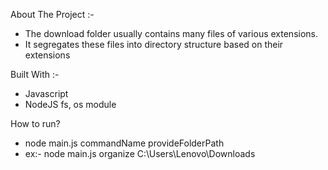 About The Project :-
- The download folder usually contains many files of various extensions.
- It segregates these files into directory structure based on their extensions

Built With :- 
- Javascript
- NodeJS fs, os module

How to run?
- node main.js commandName provideFolderPath
- ex:- node main.js organize C:\Users\Lenovo\Downloads
